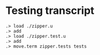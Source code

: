 # Testing transcript

```ucm
.> load ./zipper.u
.> add
.> load ./zipper.test.u
.> add
.> move.term zipper.tests tests
```
